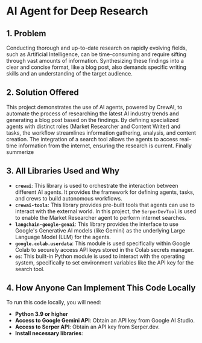 # AI Agent for Deep Research

## 1. Problem

Conducting thorough and up-to-date research on rapidly evolving fields, such as Artificial Intelligence, can be time-consuming and require sifting through vast amounts of information. Synthesizing these findings into a clear and concise format, like a blog post, also demands specific writing skills and an understanding of the target audience.

## 2. Solution Offered

This project demonstrates the use of AI agents, powered by CrewAI, to automate the process of researching the latest AI industry trends and generating a blog post based on the findings. By defining specialized agents with distinct roles (Market Researcher and Content Writer) and tasks, the workflow streamlines information gathering, analysis, and content creation. The integration of a search tool allows the agents to access real-time information from the internet, ensuring the research is current. Finally summerize 

## 3. All Libraries Used and Why

*   **`crewai`**: This library is used to orchestrate the interaction between different AI agents. It provides the framework for defining agents, tasks, and crews to build autonomous workflows.
*   **`crewai-tools`**: This library provides pre-built tools that agents can use to interact with the external world. In this project, the `SerperDevTool` is used to enable the Market Researcher agent to perform internet searches.
*   **`langchain-google-genai`**: This library provides the interface to use Google's Generative AI models (like Gemini) as the underlying Large Language Model (LLM) for the agents.
*   **`google.colab.userdata`**: This module is used specifically within Google Colab to securely access API keys stored in the Colab secrets manager.
*   **`os`**: This built-in Python module is used to interact with the operating system, specifically to set environment variables like the API key for the search tool.

## 4. How Anyone Can Implement This Code Locally

To run this code locally, you will need:

*   **Python 3.9 or higher**
*   **Access to Google Gemini API**: Obtain an API key from Google AI Studio.
*   **Access to Serper API**: Obtain an API key from Serper.dev.
*   **Install necessary libraries**: